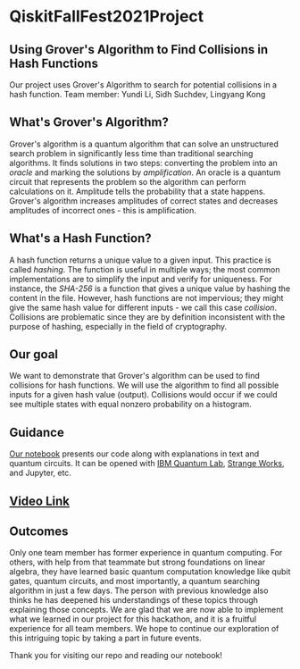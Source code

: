 # QiskitFallFest2021Project
## Using Grover's Algorithm to Find Collisions in Hash Functions
Our project uses Grover's Algorithm to search for potential collisions in a hash function.
Team member: Yundi Li, Sidh Suchdev, Lingyang Kong

## What's Grover's Algorithm?
Grover's algorithm is a quantum algorithm that can solve an unstructured search problem in significantly less time than traditional searching algorithms. It finds solutions in two steps: converting the problem into an *oracle* and marking the solutions by *amplification*. An oracle is a quantum circuit that represents the problem so the algorithm can perform calculations on it. Amplitude tells the probability that a state happens. Grover's algorithm increases amplitudes of correct states and decreases amplitudes of incorrect ones - this is amplification.

## What's a Hash Function?
A hash function returns a unique value to a given input. This practice is called *hashing*. The function is useful in multiple ways; the most common implementations are to simplify the input and verify for uniqueness. For instance, the *SHA-256* is a function that gives a unique value by hashing the content in the file. However, hash functions are not impervious; they might give the same hash value for different inputs - we call this case *collision*. Collisions are problematic since they are by definition inconsistent with the purpose of hashing, especially in the field of cryptography.

## Our goal
We want to demonstrate that Grover's algorithm can be used to find collisions for hash functions. We will use the algorithm to find all possible inputs for a given hash value (output). Collisions would occur if we could see multiple states with equal nonzero probability on a histogram.

## Guidance
[Our notebook](https://github.com/TexanElite/QiskitFallFest2021Project/blob/master/fall_fest_ut_austin_2021.ipynb) presents our code along with explanations in text and quantum circuits. It can be opened with [IBM Quantum Lab](https://lab.quantum-computing.ibm.com), [Strange Works](https://app.quantumcomputing.com/), and Jupyter, etc.

## [Video Link](https://youtu.be/IHd3RQoBi6w)

## Outcomes
Only one team member has former experience in quantum computing. For others, with help from that teammate but strong foundations on linear algebra, they have learned basic quantum computation knowledge like qubit gates, quantum circuits, and most importantly, a quantum searching algorithm in just a few days. The person with previous knowledge also thinks he has deepened his understandings of these topics through explaining those concepts. We are glad that we are now able to implement what we learned in our project for this hackathon, and it is a fruitful experience for all team members. We hope to continue our exploration of this intriguing topic by taking a part in future events.

Thank you for visiting our repo and reading our notebook!
